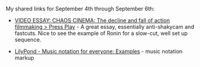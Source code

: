 <!--
.. title: Links for September 4th through September 6th
.. date: 2011/09/08 10:59
.. slug: links-for-september-4th-through-september-6th
.. link:
.. description:
.. tags: links, music, pinboard-links, typesetting
-->


My shared links for September 4th through September 6th:






  * [VIDEO ESSAY: CHAOS CINEMA: The decline and fall of action filmmaking > Press Play](http://blogs.indiewire.com/pressplay/archives/video_essay_matthias_stork_calls_out_the_chaos_cinema/) - A great essay, essentially anti-shakycam and fastcuts. Nice to see the example of Ronin for a slow-cut, well set up sequence.


  * [LilyPond - Music notation for everyone: Examples](http://lilypond.org/examples.html) - music notation markup



